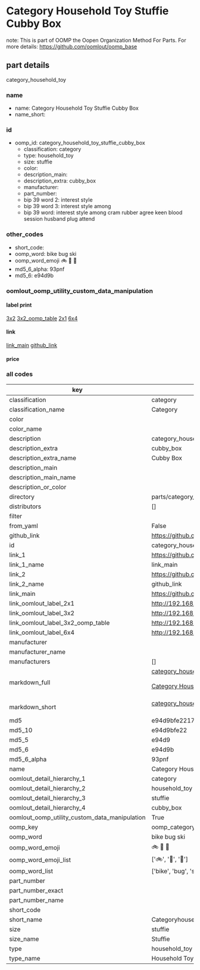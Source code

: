 # Category Household Toy Stuffie Cubby Box  

note: This is part of OOMP the Oopen Organization Method For Parts. For more details: https://github.com/oomlout/oomp_base

##  part details



category_household_toy

### name
* name: Category Household Toy Stuffie Cubby Box
* name_short: 
### id
* oomp_id: category_household_toy_stuffie_cubby_box
  * classification: category
  * type: household_toy
  * size: stuffie
  * color: 
  * description_main: 
  * description_extra: cubby_box
  * manufacturer: 
  * part_number: 
  * bip 39 word 2: interest style
  * bip 39 word 3: interest style among
  * bip 39 word: interest style among cram rubber agree keen blood session husband plug attend

### other_codes
* short_code: 
* oomp_word: bike bug ski
* oomp_word_emoji :bike: :bug: :ski:
* md5_6_alpha: 93pnf
* md5_6: e94d9b






### oomlout_oomp_utility_custom_data_manipulation
#### label print
[3x2](http://192.168.1.245:1112/?label=oomp%2093pnf)
[3x2_oomp_table](http://192.168.1.107:1112/?label=oomp%2093pnf)
[2x1](http://192.168.1.242:1112/?label=oomp%2093pnf)
[6x4](http://192.168.1.55:1112/?label=oomp%2093pnf)    

#### link

[link_main](https://github.com/oomlout/oomlout_oomp_current_version_messy/tree/main/parts/category_household_toy_stuffie_cubby_box) [github_link](https://github.com/oomlout/oomlout_oomp_part_src/tree/main/parts/category_household_toy_stuffie_cubby_box)                             

#### price







### all codes 
| key | value |  
| --- | --- |  
| classification | category |  
| classification_name | Category |  
| color |  |  
| color_name |  |  
| description | category_household_toy |  
| description_extra | cubby_box |  
| description_extra_name | Cubby Box |  
| description_main |  |  
| description_main_name |  |  
| description_or_color |   |  
| directory | parts/category_household_toy_stuffie_cubby_box |  
| distributors | [] |  
| filter |  |  
| from_yaml | False |  
| github_link | https://github.com/oomlout/oomlout_oomp_part_src/tree/main/parts/category_household_toy_stuffie_cubby_box |  
| id | category_household_toy_stuffie_cubby_box |  
| link_1 | https://github.com/oomlout/oomlout_oomp_current_version_messy/tree/main/parts/category_household_toy_stuffie_cubby_box |  
| link_1_name | link_main |  
| link_2 | https://github.com/oomlout/oomlout_oomp_part_src/tree/main/parts/category_household_toy_stuffie_cubby_box |  
| link_2_name | github_link |  
| link_main | https://github.com/oomlout/oomlout_oomp_current_version_messy/tree/main/parts/category_household_toy_stuffie_cubby_box |  
| link_oomlout_label_2x1 | http://192.168.1.242:1112/?label=oomp%2093pnf |  
| link_oomlout_label_3x2 | http://192.168.1.245:1112/?label=oomp%2093pnf |  
| link_oomlout_label_3x2_oomp_table | http://192.168.1.107:1112/?label=oomp%2093pnf |  
| link_oomlout_label_6x4 | http://192.168.1.55:1112/?label=oomp%2093pnf |  
| manufacturer |  |  
| manufacturer_name |  |  
| manufacturers | [] |  
| markdown_full | [category_household_toy_stuffie_cubby_box](https://github.com/oomlout/oomlout_oomp_current_version_messy/tree/main/parts/category_household_toy_stuffie_cubby_box)<br>[](https://github.com/oomlout/oomlout_oomp_current_version_messy/tree/main/parts/category_household_toy_stuffie_cubby_box)<br>[Category Household Toy Stuffie Cubby Box](https://github.com/oomlout/oomlout_oomp_current_version_messy/tree/main/parts/category_household_toy_stuffie_cubby_box)<br><br> |  
| markdown_short | [category_household_toy_stuffie_cubby_box](https://github.com/oomlout/oomlout_oomp_current_version_messy/tree/main/parts/category_household_toy_stuffie_cubby_box)<br><br> |  
| md5 | e94d9bfe2217ef34145e63220ff5f3ad |  
| md5_10 | e94d9bfe22 |  
| md5_5 | e94d9 |  
| md5_6 | e94d9b |  
| md5_6_alpha | 93pnf |  
| name | Category Household Toy Stuffie Cubby Box |  
| oomlout_detail_hierarchy_1 | category |  
| oomlout_detail_hierarchy_2 | household_toy |  
| oomlout_detail_hierarchy_3 | stuffie |  
| oomlout_detail_hierarchy_4 | cubby_box |  
| oomlout_oomp_utility_custom_data_manipulation | True |  
| oomp_key | oomp_category_household_toy_stuffie_cubby_box |  
| oomp_word | bike bug ski |  
| oomp_word_emoji | :bike: :bug: :ski: |  
| oomp_word_emoji_list | [':bike:', ':bug:', ':ski:'] |  
| oomp_word_list | ['bike', 'bug', 'ski'] |  
| part_number |  |  
| part_number_exact |  |  
| part_number_name |  |  
| short_code |  |  
| short_name | Categoryhouseholdtoy |  
| size | stuffie |  
| size_name | Stuffie |  
| type | household_toy |  
| type_name | Household Toy |  
